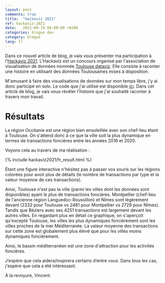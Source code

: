 ```yaml
---
layout: post
comments: true
title:  "Hackaviz 2021"
ref: hackaviz-2021
date:   2021-09-19 08:00:00 +0200
categories: blogue dev
category: blogue
lang: fr
---
```


Dans ce nouvel article de blog, je vais vous présenter ma participation à l'[Hackaviz 2021](https://github.com/ToulouseDataViz/Hackaviz2021).
L'Hackaviz est un concours organisé par l'association de visualisation de données nommée [Toulouse dataviz](https://toulouse-dataviz.fr/). Elle consiste à raconter une histoire en utilisant des données Toulousaines mises à disposition.

M'amusant à faire des visualisations de données sur mon temps libre, j'y ai donc participé en solo.
Le code que j'ai utilisé est disponible [ici](https://github.com/vroger11/hackaviz2021).
Dans cet article de blog, je vais vous révéler l'histoire que j'ai souhaité raconter à travers mon travail.

# Résultats

La région Occitanie est une région bien ensoleillée avec son chef-lieu étant à Toulouse.
On s'attend donc à ce que la ville soit la plus dynamique en termes de transactions foncières entre les années 2016 et 2020.

Voyons cela au travers de ma réalisation :

{% include hackaviz2021/fr_result.html %}

Étant une figure interactive n'hésitez pas à passer vos souris sur les régions colorées pour avoir plus de détails (le nombre de transactions par type et la valeur moyenne de ces transactions).

Ainsi, Toulouse n'est pas la ville (parmi les villes dont les données sont disponibles) ayant le plus de transactions foncières. Montpellier (chef-lieu de l'ancienne région Languedoc-Roussillon) et Nîmes sont légèrement devant (2332 pour Toulouse vs 2481 pour Montpellier vs 2729 pour Nîmes). Tandis que Béziers avec ses 4251 transactions est largement devant les autres villes.
En regardant plus en détail ce graphique, on s'aperçoit qu'excepté Toulouse, les villes les plus dynamiques foncièrement sont les villes proches de la mer Méditerranée. La valeur moyenne des transactions sur cette zone est globalement plus élevé que pour les villes moins dynamiques foncièrement.

Ainsi, le bassin méditerranéen est une zone d'attraction pour les activités foncières.


J’espère que cela aidera/inspirera certains d’entre vous.
Dans tous les cas, j'espère que cela a été intéressant.

À la revoyure, Vincent.
